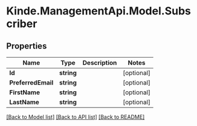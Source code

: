 # Kinde.ManagementApi.Model.Subscriber

## Properties

Name | Type | Description | Notes
------------ | ------------- | ------------- | -------------
**Id** | **string** |  | [optional] 
**PreferredEmail** | **string** |  | [optional] 
**FirstName** | **string** |  | [optional] 
**LastName** | **string** |  | [optional] 

[[Back to Model list]](../README.md#documentation-for-models) [[Back to API list]](../README.md#documentation-for-api-endpoints) [[Back to README]](../README.md)

